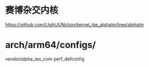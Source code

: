 # 赛博杂交内核

https://github.com/LIghtJUNction/kernel_lge_alphalm/tree/alphalm

# arch/arm64/configs/
vendor/alpha_lao_com-perf_defconfig
